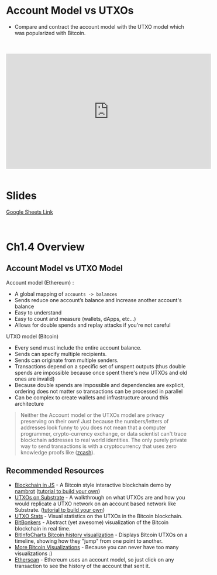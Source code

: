 <br />

# Account Model vs UTXOs
- Compare and contract the account model with the UTXO model which was popularized with Bitcoin.

<br />
<br />
<iframe width="560" height="315" src="https://www.youtube-nocookie.com/embed/-xoCoZGJ9AQ" frameborder="0" allow="accelerometer; autoplay; encrypted-media; gyroscope; picture-in-picture" allowfullscreen></iframe>
<br />
<br />

# Slides

[Google Sheets Link](https://docs.google.com/presentation/d/19On3bioVn0oT10oiAq-OR1PJ7f-HCvem74pzyTycmw0/edit?usp=sharing)

<br />

# Ch1.4 Overview

## Account Model vs UTXO Model

Account model (Ethereum) :
- A global mapping of `accounts -> balances`
- Sends reduce one account’s balance and increase another account's balance
- Easy to understand
- Easy to count and measure (wallets, dApps, etc...)
- Allows for double spends and replay attacks if you're not careful

UTXO model (Bitcoin)
- Every send must include the entire account balance.
- Sends can specify multiple recipients.
- Sends can originate from multiple senders.
- Transactions depend on a specific set of unspent outputs (thus double spends are impossible because once spent there's new UTXOs and old ones are invalid)
- Because double spends are impossible and dependencies are explicit, ordering does not matter so transactions can be processed in parallel
- Can be complex to create wallets and infrastructure around this architecture

> Neither the Account model or the UTXOs model are privacy preserving on their own! Just because the numbers/letters of addresses look funny to you does not mean that a computer programmer, crypto-currency exchange, or data scientist can't trace blockchain addresses to real world identities. The only purely private way to send transactions is with a cryptocurrency that uses zero knowledge proofs like ([zcash](https://z.cash)).


## Recommended Resources

- [Blockchain in JS](https://blockchain.nambrot.com/) - A Bitcoin style interactive blockchain demo by [nambrot](https://github.com/nambrot) ([tutorial to build your own](https://github.com/nambrot/blockchain-in-js))
- [UTXOs on Substrate](https://www.parity.io/utxo-on-substrate/) - A walkthrough on what UTXOs are and how you would replicate a UTXO network on an account based network like Substrate. ([tutorial to build your own](https://github.com/substrate-developer-hub/utxo-workshop))
- [UTXO Stats](https://utxo-stats.com/) - Visual statistics on the UTXOs in the Bitcoin blockchain.
- [BitBonkers](https://www.bitbonkers.com/) - Abstract (yet awesome) visualization of the Bitcoin blockchain in real time.
- [BitInfoCharts Bitcoin history visualization](https://bitinfocharts.com/bitcoin/visualization.html) - Displays Bitcoin UTXOs on a timeline, showing how they "jump" from one point to another.
- [More Bitcoin Visualizations](http://www.bitcoinlinks.net/tag/transaction-visualizations) - Because you can never have too many visualizations :)
- [Etherscan](https://etherscan.io) - Ethereum uses an account model, so just click on any transaction to see the history of the account that sent it.

<br />

